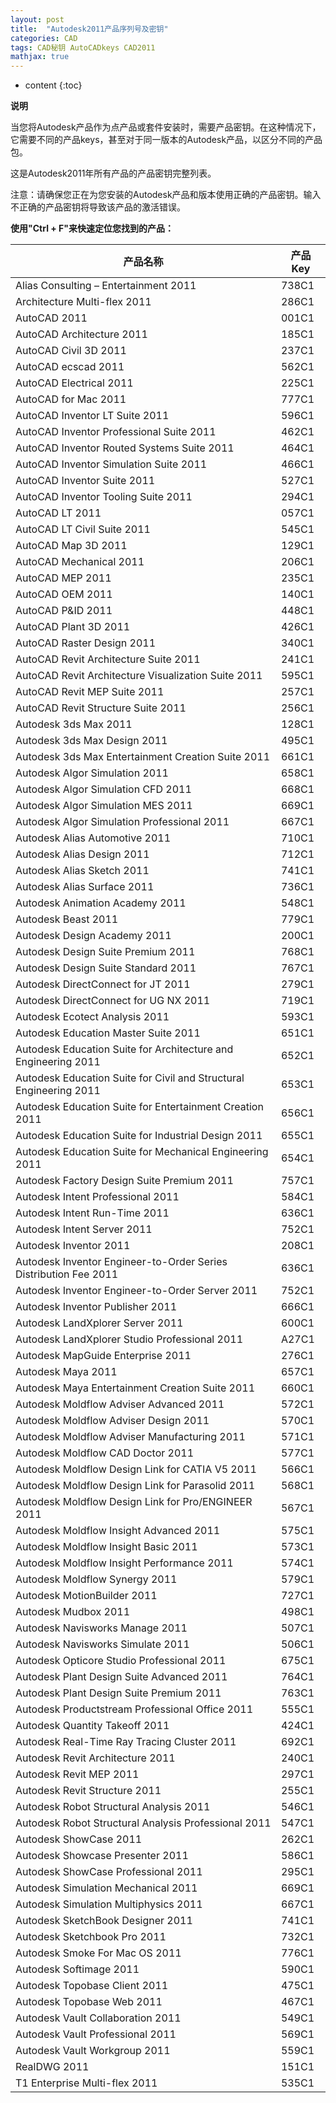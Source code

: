 ```yaml
---
layout: post
title:  "Autodesk2011产品序列号及密钥"
categories: CAD
tags: CAD秘钥 AutoCADkeys CAD2011
mathjax: true
---
```


* content
{:toc}


<strong> 说明 </strong>

当您将Autodesk产品作为点产品或套件安装时，需要产品密钥。在这种情况下，它需要不同的产品keys，甚至对于同一版本的Autodesk产品，以区分不同的产品包。


这是Autodesk2011年所有产品的产品密钥完整列表。

注意：请确保您正在为您安装的Autodesk产品和版本使用正确的产品密钥。输入不正确的产品密钥将导致该产品的激活错误。

<strong> 使用"Ctrl + F"来快速定位您找到的产品：</strong>

|<strong>产品名称</strong>|<strong>产品 Key</strong>|
|---|---|
|Alias Consulting – Entertainment 2011|	738C1|
|Architecture Multi-flex 2011|	286C1|
|AutoCAD 2011|	001C1|
|AutoCAD Architecture 2011|	185C1|
|AutoCAD Civil 3D 2011|	237C1|
|AutoCAD ecscad 2011|	562C1|
|AutoCAD Electrical 2011|	225C1|
|AutoCAD for Mac 2011|	777C1|
|AutoCAD Inventor LT Suite 2011|	596C1|
|AutoCAD Inventor Professional Suite 2011|	462C1|
|AutoCAD Inventor Routed Systems Suite 2011|	464C1|
|AutoCAD Inventor Simulation Suite 2011|	466C1|
|AutoCAD Inventor Suite 2011|	527C1|
|AutoCAD Inventor Tooling Suite 2011|	294C1|
|AutoCAD LT 2011|	057C1|
|AutoCAD LT Civil Suite 2011|	545C1|
|AutoCAD Map 3D 2011|	129C1|
|AutoCAD Mechanical 2011|	206C1|
|AutoCAD MEP 2011|	235C1|
|AutoCAD OEM 2011|	140C1|
|AutoCAD P&ID 2011|	448C1|
|AutoCAD Plant 3D 2011|	426C1|
|AutoCAD Raster Design 2011|	340C1|
|AutoCAD Revit Architecture Suite 2011|	241C1|
|AutoCAD Revit Architecture Visualization Suite 2011|	595C1|
|AutoCAD Revit MEP Suite 2011|	257C1|
|AutoCAD Revit Structure Suite 2011|	256C1|
|Autodesk  3ds Max 2011|	128C1|
|Autodesk  3ds Max Design 2011|	495C1|
|Autodesk  3ds Max Entertainment Creation Suite 2011|	661C1|
|Autodesk  Algor Simulation 2011|	658C1|
|Autodesk  Algor Simulation CFD 2011|	668C1|
|Autodesk  Algor Simulation MES 2011|	669C1|
|Autodesk  Algor Simulation Professional 2011|	667C1|
|Autodesk  Alias Automotive 2011|	710C1|
|Autodesk  Alias Design 2011|	712C1|
|Autodesk  Alias Sketch 2011|	741C1|
|Autodesk  Alias Surface 2011|	736C1|
|Autodesk  Animation Academy 2011|	548C1|
|Autodesk  Beast 2011|	779C1|
|Autodesk  Design Academy 2011|	200C1|
|Autodesk  Design Suite Premium 2011|	768C1|
|Autodesk  Design Suite Standard 2011|	767C1|
|Autodesk  DirectConnect for JT 2011|	279C1|
|Autodesk  DirectConnect for UG NX 2011|	719C1|
|Autodesk  Ecotect Analysis 2011|	593C1|
|Autodesk  Education Master Suite 2011|	651C1|
|Autodesk  Education Suite for Architecture and Engineering 2011|	652C1|
|Autodesk  Education Suite for Civil and Structural Engineering 2011|	653C1|
|Autodesk  Education Suite for Entertainment Creation 2011|	656C1|
|Autodesk  Education Suite for Industrial Design 2011|	655C1|	
|Autodesk  Education Suite for Mechanical Engineering 2011|	654C1|
|Autodesk  Factory Design Suite Premium 2011|	757C1|
|Autodesk  Intent Professional 2011|	584C1|
|Autodesk  Intent Run-Time 2011|	636C1|
|Autodesk  Intent Server 2011|	752C1|
|Autodesk  Inventor 2011|	208C1|
|Autodesk  Inventor Engineer-to-Order Series Distribution Fee 2011|	636C1|
|Autodesk  Inventor Engineer-to-Order Server 2011|	752C1|
|Autodesk  Inventor Publisher 2011|	666C1|
|Autodesk  LandXplorer Server 2011|	600C1|
|Autodesk  LandXplorer Studio Professional 2011|	A27C1|
|Autodesk  MapGuide Enterprise 2011|	276C1|
|Autodesk  Maya 2011|	657C1|
|Autodesk  Maya Entertainment Creation Suite 2011|	660C1|
|Autodesk  Moldflow Adviser Advanced 2011|	572C1|
|Autodesk  Moldflow Adviser Design 2011|	570C1|
|Autodesk  Moldflow Adviser Manufacturing 2011|	571C1|
|Autodesk  Moldflow CAD Doctor 2011|	577C1|
|Autodesk  Moldflow Design Link for CATIA V5 2011|	566C1|
|Autodesk  Moldflow Design Link for Parasolid 2011|	568C1|
|Autodesk  Moldflow Design Link for Pro/ENGINEER 2011|	567C1|
|Autodesk  Moldflow Insight Advanced 2011|	575C1|
|Autodesk  Moldflow Insight Basic 2011|	573C1|
|Autodesk  Moldflow Insight Performance 2011|	574C1|
|Autodesk  Moldflow Synergy 2011|	579C1|
|Autodesk  MotionBuilder 2011|	727C1|
|Autodesk  Mudbox 2011|	498C1|
|Autodesk  Navisworks Manage 2011|	507C1|
|Autodesk  Navisworks Simulate 2011|	506C1|
|Autodesk  Opticore Studio Professional 2011|	675C1|
|Autodesk  Plant Design Suite Advanced 2011|	764C1|
|Autodesk  Plant Design Suite Premium 2011|	763C1|
|Autodesk  Productstream Professional Office 2011|	555C1|
|Autodesk  Quantity Takeoff 2011|	424C1|
|Autodesk  Real-Time Ray Tracing Cluster 2011|	692C1|
|Autodesk  Revit Architecture 2011|	240C1|
|Autodesk  Revit MEP 2011|	297C1|
|Autodesk  Revit Structure 2011|	255C1|
|Autodesk  Robot Structural Analysis 2011|	546C1|
|Autodesk  Robot Structural Analysis Professional 2011|	547C1|
|Autodesk  ShowCase 2011|	262C1|
|Autodesk  Showcase Presenter 2011|	586C1|
|Autodesk  ShowCase Professional 2011|	295C1|
|Autodesk  Simulation Mechanical 2011|	669C1|
|Autodesk  Simulation Multiphysics 2011|	667C1|
|Autodesk  SketchBook Designer 2011|	741C1|
|Autodesk  Sketchbook Pro 2011|	732C1|
|Autodesk  Smoke For Mac OS 2011|	776C1|
|Autodesk  Softimage 2011|	590C1|
|Autodesk  Topobase Client 2011|	475C1|
|Autodesk  Topobase Web 2011|	467C1|
|Autodesk  Vault Collaboration 2011|	549C1|
|Autodesk  Vault Professional 2011|	569C1|
|Autodesk  Vault Workgroup 2011|	559C1|
|RealDWG 2011|	151C1|
|T1 Enterprise Multi-flex 2011|	535C1|